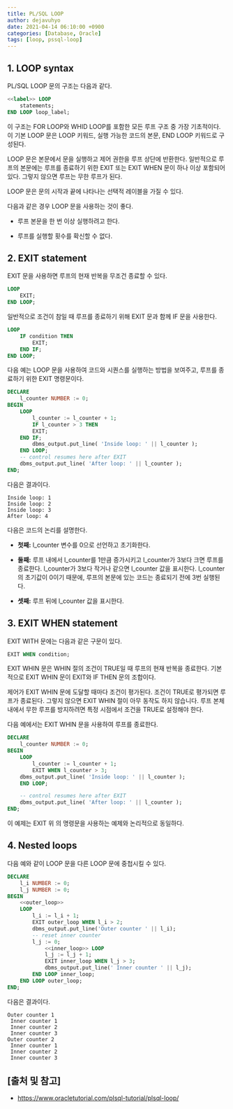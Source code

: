 ```yaml
---
title: PL/SQL LOOP
author: dejavuhyo
date: 2021-04-14 06:10:00 +0900
categories: [Database, Oracle]
tags: [loop, pssql-loop]
---
```


## 1. LOOP syntax
PL/SQL LOOP 문의 구조는 다음과 같다.

```sql
<<label>> LOOP
    statements;
END LOOP loop_label;
```
이 구조는 FOR LOOP와 WHID LOOP를 포함한 모든 루프 구조 중 가장 기초적이다. 이 기본 LOOP 문은 LOOP 키워드, 실행 가능한 코드의 본문, END LOOP 키워드로 구성된다.

LOOP 문은 본문에서 문을 실행하고 제어 권한을 루프 상단에 반환한다. 일반적으로 루프의 본문에는 루프를 종료하기 위한 EXIT 또는 EXIT WHEN 문이 하나 이상 포함되어 있다. 그렇지 않으면 루프는 무한 루프가 된다.

LOOP 문은 문의 시작과 끝에 나타나는 선택적 레이블을 가질 수 있다.

다음과 같은 경우 LOOP 문을 사용하는 것이 좋다.

* 루프 본문을 한 번 이상 실행하려고 한다.

* 루프를 실행할 횟수를 확신할 수 없다.

## 2. EXIT statement
EXIT 문을 사용하면 루프의 현재 반복을 무조건 종료할 수 있다.

```sql
LOOP
    EXIT;
END LOOP;
```

일반적으로 조건이 참일 때 루프를 종료하기 위해 EXIT 문과 함께 IF 문을 사용한다.

```sql
LOOP
    IF condition THEN
        EXIT;
    END IF;
END LOOP;
```

다음 예는 LOOP 문을 사용하여 코드와 시퀀스를 실행하는 방법을 보여주고, 루프를 종료하기 위한 EXIT 명령문이다.

```sql
DECLARE
    l_counter NUMBER := 0;
BEGIN
    LOOP
        l_counter := l_counter + 1;
        IF l_counter > 3 THEN
        EXIT;
    END IF;
        dbms_output.put_line( 'Inside loop: ' || l_counter );
    END LOOP;
    -- control resumes here after EXIT
    dbms_output.put_line( 'After loop: ' || l_counter );
END;
```

다음은 결과이다.

```text
Inside loop: 1
Inside loop: 2
Inside loop: 3
After loop: 4
```

다음은 코드의 논리를 설명한다.

* __첫째:__ l_counter 변수를 0으로 선언하고 초기화한다.

* __둘째:__ 루프 내에서 l_counter를 1만큼 증가시키고 l_counter가 3보다 크면 루프를 종료한다. l_counter가 3보다 작거나 같으면 l_counter 값을 표시한다. l_counter의 초기값이 0이기 때문에, 루프의 본문에 있는 코드는 종료되기 전에 3번 실행된다.

* __셋째:__ 루프 뒤에 l_counter 값을 표시한다.

## 3. EXIT WHEN statement
EXIT WITH 문에는 다음과 같은 구문이 있다.

```sql
EXIT WHEN condition;
```

EXIT WHIN 문은 WHIN 절의 조건이 TRUE일 때 루프의 현재 반복을 종료한다. 기본적으로 EXIT WHIN 문이 EXIT와 IF THEN 문의 조합이다.

제어가 EXIT WHIN 문에 도달할 때마다 조건이 평가된다. 조건이 TRUE로 평가되면 루프가 종료된다. 그렇지 않으면 EXIT WHIN 절이 아무 동작도 하지 않습니다. 루프 본체 내에서 무한 루프를 방지하려면 특정 시점에서 조건을 TRUE로 설정해야 한다.

다음 예에서는 EXIT WHIN 문을 사용하여 루프를 종료한다.

```sql
DECLARE
    l_counter NUMBER := 0;
BEGIN
    LOOP
        l_counter := l_counter + 1;
        EXIT WHEN l_counter > 3;
    dbms_output.put_line( 'Inside loop: ' || l_counter );
    END LOOP;

    -- control resumes here after EXIT
    dbms_output.put_line( 'After loop: ' || l_counter );
END;
```

이 예제는 EXIT 위 의 명령문을 사용하는 예제와 논리적으로 동일하다.

## 4. Nested loops
다음 예와 같이 LOOP 문을 다른 LOOP 문에 중첩시킬 수 있다.

```sql
DECLARE
    l_i NUMBER := 0;
    l_j NUMBER := 0;
BEGIN
    <<outer_loop>>
    LOOP
        l_i := l_i + 1;
        EXIT outer_loop WHEN l_i > 2;
        dbms_output.put_line('Outer counter ' || l_i);
        -- reset inner counter
        l_j := 0;
            <<inner_loop>> LOOP
            l_j := l_j + 1;
            EXIT inner_loop WHEN l_j > 3;
            dbms_output.put_line(' Inner counter ' || l_j);
        END LOOP inner_loop;
    END LOOP outer_loop;
END;
```

다음은 결과이다.

```text
Outer counter 1
 Inner counter 1
 Inner counter 2
 Inner counter 3
Outer counter 2
 Inner counter 1
 Inner counter 2
 Inner counter 3
```

## [출처 및 참고]
* <https://www.oracletutorial.com/plsql-tutorial/plsql-loop/>
